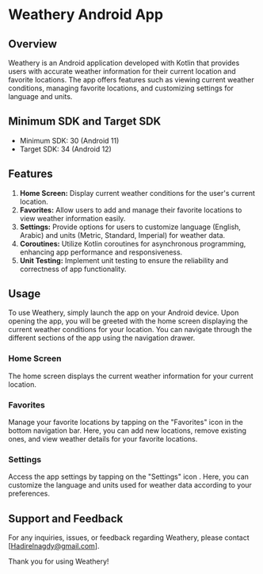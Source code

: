 # Weathery Android App

## Overview
Weathery is an Android application developed with Kotlin that provides users with accurate weather information for their current location and favorite locations. The app offers features such as viewing current weather conditions, managing favorite locations, and customizing settings for language and units.

## Minimum SDK and Target SDK
- Minimum SDK: 30 (Android 11)
- Target SDK: 34 (Android 12)

## Features
1. **Home Screen:** Display current weather conditions for the user's current location.
2. **Favorites:** Allow users to add and manage their favorite locations to view weather information easily.
3. **Settings:** Provide options for users to customize language (English, Arabic) and units (Metric, Standard, Imperial) for weather data.
4. **Coroutines:** Utilize Kotlin coroutines for asynchronous programming, enhancing app performance and responsiveness.
5. **Unit Testing:** Implement unit testing to ensure the reliability and correctness of app functionality.

## Usage
To use Weathery, simply launch the app on your Android device. Upon opening the app, you will be greeted with the home screen displaying the current weather conditions for your location. You can navigate through the different sections of the app using the navigation drawer.

### Home Screen
The home screen displays the current weather information for your current location. 

### Favorites
Manage your favorite locations by tapping on the "Favorites" icon in the bottom navigation bar. Here, you can add new locations, remove existing ones, and view weather details for your favorite locations.

### Settings
Access the app settings by tapping on the "Settings" icon . Here, you can customize the language and units used for weather data according to your preferences.

## Support and Feedback
For any inquiries, issues, or feedback regarding Weathery, please contact [Hadirelnagdy@gmail.com].

Thank you for using Weathery!

